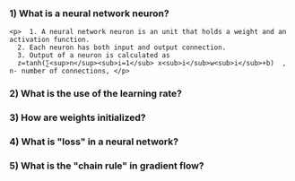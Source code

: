 ### 1) What is a neural network neuron? ##
    <p>  1. A neural network neuron is an unit that holds a weight and an activation function. 
      2. Each neuron has both input and output connection. 
      3. Output of a neuron is calculated as 
      z=tanh(∑<sup>n</sup><sub>i=1</sub> x<sub>i</sub>w<sub>i</sub>+b)  , n- number of connections, </p>


### 2) What is the use of the learning rate?



### 3) How are weights initialized?



### 4) What is "loss" in a neural network?



### 5)  What is the "chain rule" in gradient flow?



